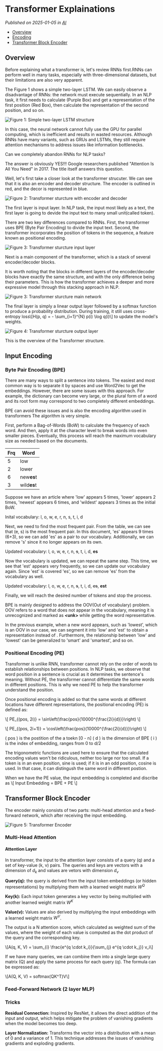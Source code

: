 # Transformer Explainations

*Published on 2025-01-05 in [AI](../topics/ai.html)*

- [Overview](#overview)
- [Encoding](#encoding)
- [Transformer Block Encoder](#transformer-block-encoder)


## Overview

Before explaining what a transformer is, let's review RNNs first.RNNs can perform well in many tasks, especially with three-dimensional datasets, but their limitations are also very apparent.

The Figure 1 shows a simple two-layer LSTM. We can easily observe a disadvantage of RNNs: the network must execute sequentially. In an NLP task, it first needs to calculate (Purple Box) and get a representation of the first position (Red Box), then calculate the representation of the second position, and so on.

![Figure 1: Simple two-layer LSTM structure](./imgs/transformer/transformer-overview-lstm.png)

In this case, the neural network cannot fully use the GPU for parallel computing, which is inefficient and results in wasted resources. Although RNNs have many variants, such as GRUs and LSTMs, they still require attention mechanisms to address issues like information bottlenecks.

Can we completely abandon RNNs for NLP tasks?

The answer is obviously YES!!! Google researchers published "Attention Is All You Need" in 2017. The title itself answers this question.

Well, let's first take a closer look at the transformer strucuter. We can see that it is also an encoder and decoder structure. The encoder is outlined in red, and the decor is represented in blue.

![Figure 2: Transformer sturcture with encoder and decoder](./imgs/transformer/transformer-overview-encode-decode.png)

The first layer is input layer. In NLP task, the input most likely as a text, the first layer is going to devide the input text to many small unit(called token).

There are two key differences compared to RNNs. First, the transformer uses BPE (Byte Pair Encoding) to divide the input text. Second, the transformer incorporates the position of tokens in the sequence, a feature known as positional encoding.

![Figure 3: Transformer sturcture input layer](./imgs/transformer/transformer-overview-input.png)

Next is a main component of the transformer, which is a stack of several encoder/decoder blocks. 

It is worth noting that the blocks in different layers of the encoder/decoder blocks have exactly the same structure, and with the only difference being their parameters.  This is how the transformer achieves a deeper and more expressive model through this stacking approach in NLP.

![Figure 3: Transformer sturcture main network](./imgs/transformer/transformer-overview-middle.png)

The final layer is simply a linear output layer followed by a softmax function to produce a probability distribution. During training, it still uses cross-entropy loss\\[H(p, q) = - \sum_{i=1}^{N} p(i) \log q(i)\\] to update the model's weights.

![Figure 4: Transformer sturcture output layer](./imgs/transformer/transformer-overview-output.png)

This is the overview of the Transformer structure.

## Input Encoding

### Byte Pair Encoding (BPE)

There are many ways to split a sentence into tokens. The easiest and most common way is to separate it by spaces and use Word2Vec to get the embeddings. However, there are some issues with this approach. For example, the dictionary can become very large, or the plural form of a word and its root form may correspond to two completely different embeddings.

BPE can avoid these issues and is also the encoding algorithm used in transformers The algorithm is very simple.

First, perform a Bag-of-Words (BoW) to calculate the frequency of each word. And then, apply it at the character level to break words into even smaller pieces. Eventually, this process will reach the maximum vocabulary size as needed based on the documents.

| Frq | Word |
|-------|-------------|
| 5     | low         |
| 2     | lower       |
| 6     | new**es**t      |
| 3     | wild**es**t     |

Suppose we have an article where 'low' appears 5 times, 'lower' appears 2 times, 'newest' appears 6 times, and 'wildest' appears 3 times as the initial BoW.

Inital vocabulary: l, o, w, e, r, n, s, t, i, d

Next, we need to find the most frequent pair. From the table, we can see that (e, s) is the most frequent pair. In this document, 'es' appears 9 times (6+3), so we can add 'es' as a pair to our vocabulary. Additionally, we can remove 's' since it no longer appears on its own.


Updated vocabulary: l, o, w, e, r, n, <s>s</s>, t, i, d, **es**

Now the vocabulary is updated, we can repeat the same step. This time, we see that 'est' appears very frequently, so we can update our vocabulary again. Since 'est' is covered 'es', so we can remove 'es' from the vocabulary as well.

Updated vocabulary: l, o, w, e, r, n, <s>s</s>, t, i, d, <s>es</s>, **est**

Finally, we will reach the desired number of tokens and stop the process.

BPE is mainly designed to address the OOV(Out of vocabulary) problem. OOV refers to a word that does not appear in the vocabulary, meaning it is unrecognized and marked as **\<unk\>** while getting the word representative.

In the previous example, when a new word appears, such as 'lowest', which is an OOV in our case, we can segment it into 'low' and 'est' to obtain a representation instead of <unk>. Furthermore, the relationship between 'low' and 'lowest' can be generalized to 'smart' and 'smartest', and so on.


### Positional Encoding (PE)


Transformer is unlike RNN, transformer cannot rely on the order of words to establish relationships between positions. In NLP tasks, we observe that word position in a sentence is crucial as it determines the sentence's meaning. Without PE, the transformer cannot differentiate the same words in different positions. This is why we need PE to help the transformer understand the position.

Once positional encoding is added so that the same words at different locations have different representations, the positional encoding (PE) is defined as:

\\[
PE_{(pos, 2i)} = \sin\left(\frac{pos}{10000^{\frac{2i}{d}}}\right)
\\]

\\[
PE_{(pos, 2i+1)} = \cos\left(\frac{pos}{10000^{\frac{2i}{d}}}\right)
\\]

\( pos \) is the postition of the a toekn [0 - n]
\( d \) is the dimension of BPE
\( i \) is the index of embedding, ranges from 0 to d/2


The trigonometric functions are used here to ensure that the calculated encoding values won't be ridiculous, neither too large nor too small. If a token is in an even position, sine is used; if it is in an odd position, cosine is used. In that case, it can distingush the same word in different postion.

When we have the PE value, the input embedding is completed and discribe as 
\\[
Input Embedding = BPE + PE
\\]


## Transformer Block Encoder

The encoder mainly consists of two parts: multi-head attention and a feed-forward network, which after receiving the input embedding.

![Figure 5: Transformer Encoder](./imgs/transformer/transformer-transformerblock-encode.png)

### Multi-Head Attention

#### Attention Layer

In transformer, the input to the attention layer consists of a query (q) and a set of key-value (k, v) pairs. The queries and keys are vectors with a dimension of $d_k$ and values are vetors with dimension $d_v$

**Query(q):** the query is derived from the input token embeddings (or hidden representations) by multiplying them with a learned weight matrix $W^Q$

**Key(k):** Each input token generates a key vector by being multiplied with another learned weight matrix $W^K$

**Value(v):** Values are also derived by multiplying the input embeddings with a learned weight matrix $W^V$.

The output is a N attention score, which calculated as  weighted sum of the values, where the weight of each value is computed as the dot product of the query and the corresponding key.

\\[A(q, K, V) = \sum_{i} \frac{e^{q \cdot k_i}}{\sum_{j} e^{q \cdot k_j}} v_i\\]

If we have many queries, we can combine them into a single large query matrix (Q) and apply the same process for each query (q). The formula can be expressed as:

\\[A(Q, K, V) = softmax(QK^T)V\\]


### Feed-Forward Network (2 layer MLP)


### Tricks 

**Residual Connection:** Inspired by ResNet, it allows the direct addition of the input and output, which helps mitigate the problem of vanishing gradients when the model becomes too deep.

**Layer Normalization:** Transforms the vector into a distribution with a mean of 0 and a variance of 1. This technique addresses the issues of vanishing gradients and exploding gradients.


